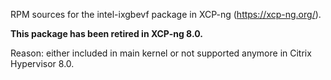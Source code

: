 RPM sources for the intel-ixgbevf package in XCP-ng (https://xcp-ng.org/).

**This package has been retired in XCP-ng 8.0.**

Reason: either included in main kernel or not supported anymore in Citrix Hypervisor 8.0.
